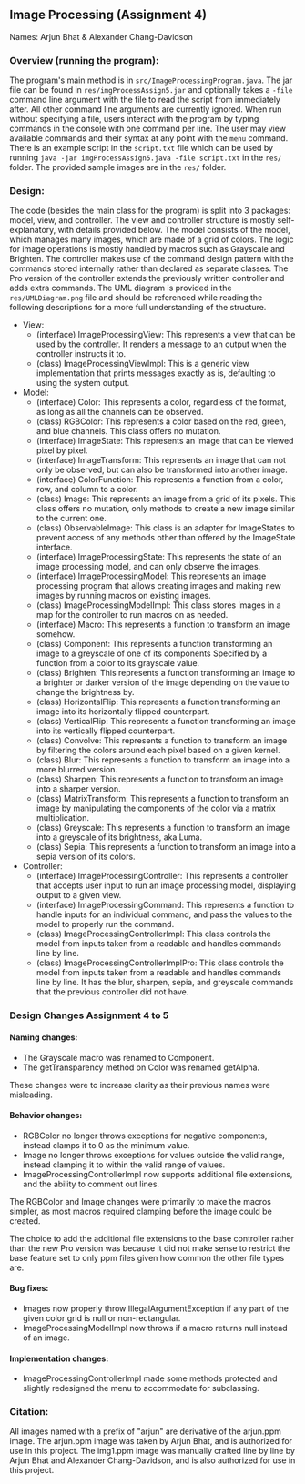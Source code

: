 ## Image Processing (Assignment 4)

Names: Arjun Bhat & Alexander Chang-Davidson

### Overview (running the program):

The program's main method is in `src/ImageProcessingProgram.java`. The jar file can be found in
`res/imgProcessAssign5.jar` and optionally takes a `-file` command line argument with the file
to read the script from immediately after. All other command line arguments are currently ignored.
When run without specifying a file, users interact with the program
by typing commands in the console with one command per line. The user may view
available commands and their syntax at any point with the `menu` command.
There is an example script in the `script.txt` file which can be used by running
`java -jar imgProcessAssign5.java -file script.txt` in the `res/` folder.
The provided sample images are in the `res/` folder.

### Design:

The code (besides the main class for the program) is split into 3 packages: model, view,
and controller. The view and controller structure is mostly self-explanatory, with details
provided below. The model consists of the model, which manages many images, which are
made of a grid of colors. The logic for image operations is mostly handled by macros
such as Grayscale and Brighten. The controller makes use of the command design pattern
with the commands stored internally rather than declared as separate classes. The Pro version
of the controller extends the previously written controller and adds extra commands.
The UML diagram is provided in the `res/UMLDiagram.png` file and should be referenced while
reading the following descriptions for a more full understanding of the structure.

- View:
    - (interface) ImageProcessingView: This represents a view that can be used by the
      controller. It renders a message to an output when the controller instructs it to.
    - (class) ImageProcessingViewImpl: This is a generic view implementation that prints
      messages exactly as is, defaulting to using the system output.
- Model:
    - (interface) Color: This represents a color, regardless of the format, as long as
      all the channels can be observed.
    - (class) RGBColor: This represents a color based on the red, green, and blue channels.
      This class offers no mutation.
    - (interface) ImageState: This represents an image that can be viewed pixel by pixel.
    - (interface) ImageTransform: This represents an image that can not only be observed,
      but can also be transformed into another image.
    - (interface) ColorFunction: This represents a function from a color, row, and column
      to a color.
    - (class) Image: This represents an image from a grid of its pixels. This class offers
      no mutation, only methods to create a new image similar to the current one.
    - (class) ObservableImage: This class is an adapter for ImageStates to prevent access
      of any methods other than offered by the ImageState interface.
    - (interface) ImageProcessingState: This represents the state of an image processing
      model, and can only observe the images.
    - (interface) ImageProcessingModel: This represents an image processing program that
      allows creating images and making new images by running macros on existing images.
    - (class) ImageProcessingModelImpl: This class stores images in a map for the controller
      to run macros on as needed.
    - (interface) Macro: This represents a function to transform an image somehow.
    - (class) Component: This represents a function transforming an image to a greyscale of
      one of its components Specified by a function from a color to its grayscale value.
    - (class) Brighten: This represents a function transforming an image to a brighter or
      darker version of the image depending on the value to change the brightness by.
    - (class) HorizontalFlip: This represents a function transforming an image into its
      horizontally flipped counterpart.
    - (class) VerticalFlip: This represents a function transforming an image into its
      vertically flipped counterpart.
    - (class) Convolve: This represents a function to transform an image by filtering the colors
      around each pixel based on a given kernel.
    - (class) Blur: This represents a function to transform an image into a more blurred version.
    - (class) Sharpen: This represents a function to transform an image into a sharper version.
    - (class) MatrixTransform: This represents a function to transform an image by manipulating
      the components of the color via a matrix multiplication.
    - (class) Greyscale: This represents a function to transform an image into a greyscale of
      its brightness, aka Luma.
    - (class) Sepia: This represents a function to transform an image into a sepia version of
      its colors.
- Controller:
    - (interface) ImageProcessingController: This represents a controller that accepts
      user input to run an image processing model, displaying output to a given view.
    - (interface) ImageProcessingCommand: This represents a function to handle inputs
      for an individual command, and pass the values to the model to properly run the command.
    - (class) ImageProcessingControllerImpl: This class controls the model from inputs
      taken from a readable and handles commands line by line.
    - (class) ImageProcessingControllerImplPro: This class controls the model from inputs
      taken from a readable and handles commands line by line. It has the blur, sharpen, sepia,
      and greyscale commands that the previous controller did not have.

### Design Changes Assignment 4 to 5

#### Naming changes:

- The Grayscale macro was renamed to Component.
- The getTransparency method on Color was renamed getAlpha.

These changes were to increase clarity as their previous names were misleading.

#### Behavior changes:

- RGBColor no longer throws exceptions for negative components, instead clamps it to 0 as the
  minimum value.
- Image no longer throws exceptions for values outside the valid range, instead clamping it to
  within the valid range of values.
- ImageProcessingControllerImpl now supports additional file extensions, and the ability to
  comment out lines.

The RGBColor and Image changes were primarily to make the macros simpler, as most macros required
clamping before the image could be created.

The choice to add the additional file extensions to the base controller rather than the new Pro
version was because it did not make sense to restrict the base feature set to only ppm files
given how common the other file types are.

#### Bug fixes:

- Images now properly throw IllegalArgumentException if any part of the given color grid is
  null or non-rectangular.
- ImageProcessingModelImpl now throws if a macro returns null instead of an image.

#### Implementation changes:

- ImageProcessingControllerImpl made some methods protected and slightly redesigned the menu
  to accommodate for subclassing.

### Citation:

All images named with a prefix of "arjun" are derivative of the arjun.ppm image.
The arjun.ppm image was taken by Arjun Bhat, and is authorized for use in this project.
The img1.ppm image was manually crafted line by line by Arjun Bhat and Alexander Chang-Davidson,
and is also authorized for use in this project.
